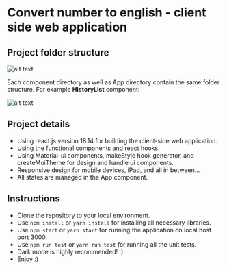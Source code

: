 # Convert number to english - client side web application

## Project folder structure

![alt text](https://res.cloudinary.com/reutby/image/upload/v1615625466/credorax-assignment/project_file_structurepng_vjj5jk.png)


Each component directory as well as App directory contain the same folder structure.
For example **HistoryList** component:

![alt text](https://res.cloudinary.com/reutby/image/upload/v1615625471/credorax-assignment/component_directory_structute_io9pmx.png)


## Project details

* Using react.js version 18.14 for building the client-side web application.
* Using the functional components and react hooks.
* Using Material-ui components, makeStyle hook generator, and createMuiTheme for design and handle ui components.
* Responsive design for mobile devices, iPad, and all in between...
* All states are managed in the App component.

## Instructions
* Clone the repository to your local environment.
* Use `npm install` or `yarn install` for installing all necessary libraries.
* Use `npm start` or `yarn start` for running the application on local host port 3000.
* Use `npm run test` or `yarn run test` for running all the unit tests.
* Dark mode is highly recommended! :) 
* Enjoy :)
